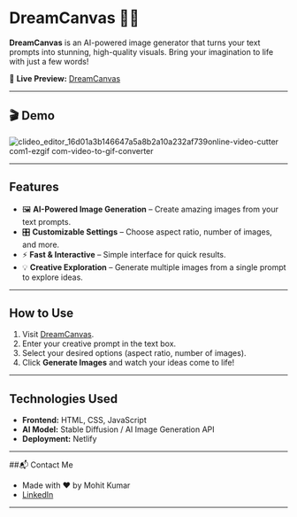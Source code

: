 # DreamCanvas 🎨✨

**DreamCanvas** is an AI-powered image generator that turns your text prompts into stunning, high-quality visuals. Bring your imagination to life with just a few words!  

🔗 **Live Preview:** [DreamCanvas](https://dreamcanvas-js.netlify.app/)  

---


## 🎬 Demo

![clideo_editor_16d01a3b146647a5a8b2a10a232af739online-video-cutter com1-ezgif com-video-to-gif-converter](https://github.com/user-attachments/assets/801bd2d3-4b61-4787-9f17-1aca7fe7b3e9)


---

## Features

- 🖼 **AI-Powered Image Generation** – Create amazing images from your text prompts.  
- 🎛 **Customizable Settings** – Choose aspect ratio, number of images, and more.  
- ⚡ **Fast & Interactive** – Simple interface for quick results.  
- 💡 **Creative Exploration** – Generate multiple images from a single prompt to explore ideas.  

---

## How to Use

1. Visit [DreamCanvas](https://dreamcanvas-js.netlify.app/).  
2. Enter your creative prompt in the text box.  
3. Select your desired options (aspect ratio, number of images).  
4. Click **Generate Images** and watch your ideas come to life!  

---

## Technologies Used

- **Frontend:** HTML, CSS, JavaScript  
- **AI Model:** Stable Diffusion / AI Image Generation API  
- **Deployment:** Netlify
---

##📬 Contact Me

- Made with ❤️ by Mohit Kumar
- [LinkedIn](https://www.linkedin.com/in/mohit-kumar16/)
---
